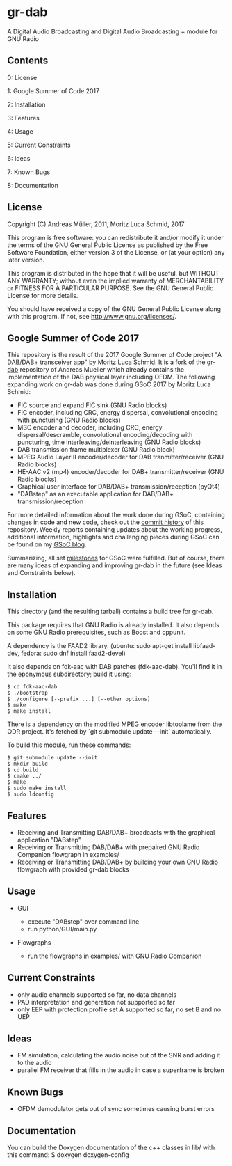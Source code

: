 gr-dab
======

A Digital Audio Broadcasting and Digital Audio Broadcasting + module for GNU Radio 

Contents
--------

0: License

1: Google Summer of Code 2017

2: Installation

3: Features

4: Usage

5: Current Constraints

6: Ideas

7: Known Bugs

8: Documentation

License
-------
Copyright (C) Andreas Müller, 2011, Moritz Luca Schmid, 2017

This program is free software: you can redistribute it and/or modify
it under the terms of the GNU General Public License as published by
the Free Software Foundation, either version 3 of the License, or
(at your option) any later version.

This program is distributed in the hope that it will be useful,
but WITHOUT ANY WARRANTY; without even the implied warranty of
MERCHANTABILITY or FITNESS FOR A PARTICULAR PURPOSE.  See the
GNU General Public License for more details.

You should have received a copy of the GNU General Public License
along with this program.  If not, see <http://www.gnu.org/licenses/>.

Google Summer of Code 2017
------------

This repository is the result of the 2017 Google Summer of Code project "A DAB/DAB+ transceiver app" by Moritz Luca Schmid. It is a fork of the [gr-dab](https://github.com/andrmuel/gr-dab) repository of Andreas Mueller which already contains the implementation of the DAB physical layer including OFDM. The following expanding work on gr-dab was done during GSoC 2017 by Moritz Luca Schmid:

* FIC source and expand FIC sink (GNU Radio blocks)
* FIC encoder, including CRC, energy dispersal, convolutional encoding with puncturing (GNU Radio blocks)
* MSC encoder and decoder, including CRC, energy dispersal/descramble, convolutional encoding/decoding with puncturing, time interleaving/deinterleaving (GNU Radio blocks)
* DAB transmission frame multiplexer (GNU Radio block)
* MPEG Audio Layer II encoder/decoder for DAB tranmitter/receiver (GNU Radio blocks)
* HE-AAC v2 (mp4) encoder/decoder for DAB+ transmitter/receiver (GNU Radio blocks)
* Graphical user interface for DAB/DAB+ transmission/reception (pyQt4)
* "DABstep" as an executable application for DAB/DAB+ transmission/reception

For more detailed information about the work done during GSoC, containing changes in code and new code, check out the [commit history](https://github.com/kit-cel/gr-dab/commits/master) of this repository. Weekly reports containing updates about the working progress, additional information, highlights and challenging pieces during GSoC can be found on my [GSoC blog](https://dabtransceiver.wordpress.com/).

Summarizing, all set [milestones](https://dabtransceiver.wordpress.com/milestones/) for GSoC were fulfilled. But of course, there are many ideas of expanding and improving gr-dab in the future (see Ideas and Constraints below).


Installation
------------

This directory (and the resulting tarball) contains a build tree for
gr-dab.

This package requires that GNU Radio is already installed.  It
also depends on some GNU Radio prerequisites, such as Boost and
cppunit.

A dependency is the FAAD2 library. (ubuntu: sudo apt-get install libfaad-dev, fedora: sudo dnf install faad2-devel)

It also depends on fdk-aac with DAB patches (fdk-aac-dab). You'll find it in
the eponymous subdirectory; build it using:

    $ cd fdk-aac-dab
    $ ./bootstrap
    $ ./configure [--prefix ...] [--other options]
    $ make
    $ make install

There is a dependency on the modified MPEG encoder libtoolame from the ODR
project. It's fetched by ´git submodule update --init´ automatically.

To build this module, run these commands:

    $ git submodule update --init
    $ mkdir build
    $ cd build
    $ cmake ../
    $ make
    $ sudo make install
    $ sudo ldconfig
 


Features
--------

* Receiving and Transmitting DAB/DAB+ broadcasts with the graphical application "DABstep"
* Receiving or Transmitting DAB/DAB+ with prepaired GNU Radio Companion flowgraph in examples/
* Receiving or Transmitting DAB/DAB+ by building your own GNU Radio flowgraph with provided gr-dab blocks

Usage
-------

* GUI
  * execute "DABstep" over command line
  * run python/GUI/main.py

* Flowgraphs
  * run the flowgraphs in examples/ with GNU Radio Companion

Current Constraints
---------------------

* only audio channels supported so far, no data channels
* PAD interpretation and generation not supported so far
* only EEP with protection profile set A supported so far, no set B and no UEP

Ideas
----------

* FM simulation, calculating the audio noise out of the SNR and adding it to the audio
* parallel FM receiver that fills in the audio in case a superframe is broken 

Known Bugs
----------

* OFDM demodulator gets out of sync sometimes causing burst errors

Documentation
--------------

You can build the Doxygen documentation of the c++ classes in lib/ with this command:
    $ doxygen doxygen-config

